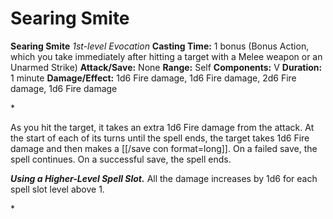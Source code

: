 # Searing Smite

**Searing Smite**
_1st-level Evocation_
**Casting Time:** 1 bonus (Bonus Action, which you take immediately after hitting a target with a Melee weapon or an Unarmed Strike)
**Attack/Save:** None
**Range:** Self
**Components:** V
**Duration:** 1 minute
**Damage/Effect:** 1d6 Fire damage, 1d6 Fire damage, 2d6 Fire damage, 1d6 Fire damage

*<p>As you hit the target, it takes an extra 1d6 Fire damage from the attack. At the start of each of its turns until the spell ends, the target takes 1d6 Fire damage and then makes a [[/save con format=long]]. On a failed save, the spell continues. On a successful save, the spell ends.

***Using a Higher-Level Spell Slot.*** All the damage increases by 1d6 for each spell slot level above 1.</p>*